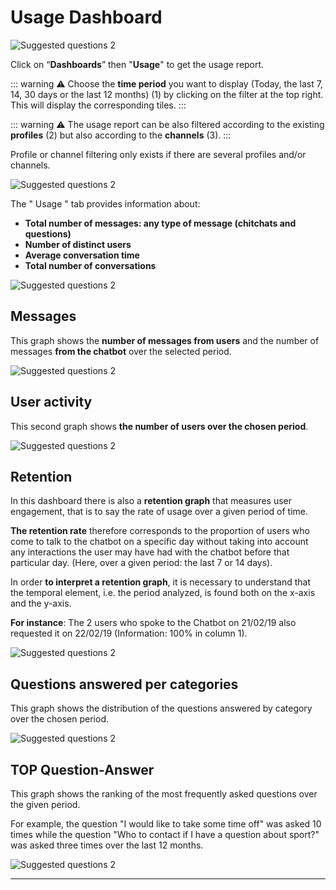 # Usage Dashboard

<div class="image_center">
  <img :src="$withBase('/assets/img/virtual-agent-studio/dashboards/usage1.png')" alt="Suggested questions 2">
</div>



Click on “**Dashboards**” then "**Usage**" to get the usage report.

::: warning ⚠️
Choose the **time period** you want to display (Today, the last 7, 14, 30 days
or the last 12 months) (1) by clicking on the filter at the top right. This will
display the corresponding tiles.
:::

::: warning ⚠️
The usage report can be also filtered according to the existing **profiles**
(2) but also according to the **channels** (3).
:::

Profile or channel filtering only exists if there are several profiles and/or
channels.

<div class="image_center">
  <img :src="$withBase('/assets/img/virtual-agent-studio/dashboards/usage2.png')" alt="Suggested questions 2">
</div>



The " Usage " tab provides information about:

-   **Total number of messages: any type of message (chitchats and questions)**
-   **Number of distinct users**
-   **Average conversation time**
-   **Total number of conversations**

<div class="image_center">
  <img :src="$withBase('/assets/img/virtual-agent-studio/dashboards/usage3.png')" alt="Suggested questions 2">
</div>




## Messages


This graph shows the **number of messages from users** and the number of
messages **from the chatbot** over the selected period.

<div class="image_center">
  <img :src="$withBase('/assets/img/virtual-agent-studio/dashboards/usage4.png')" alt="Suggested questions 2">
</div>




## User activity


This second graph shows **the number of users over the chosen period**.

<div class="image_center">
  <img :src="$withBase('/assets/img/virtual-agent-studio/dashboards/usage5.png')" alt="Suggested questions 2">
</div>




## Retention


In this dashboard there is also a **retention graph** that measures user
engagement, that is to say the rate of usage over a given period of time.

**The retention rate** therefore corresponds to the proportion of users who come
to talk to the chatbot on a specific day without taking into account any
interactions the user may have had with the chatbot before that particular day.
(Here, over a given period: the last 7 or 14 days).

In order **to interpret a retention graph**, it is necessary to understand that
the temporal element, i.e. the period analyzed, is found both on the x-axis and
the y-axis.

**For instance**: The 2 users who spoke to the Chatbot on 21/02/19 also
requested it on 22/02/19 (Information: 100% in column 1).

<div class="image_center">
  <img :src="$withBase('/assets/img/virtual-agent-studio/dashboards/usage6.png')" alt="Suggested questions 2">
</div>




## Questions answered per categories


This graph shows the distribution of the questions answered by category over the
chosen period.

<div class="image_center">
  <img :src="$withBase('/assets/img/virtual-agent-studio/dashboards/usage7.png')" alt="Suggested questions 2">
</div>




## TOP Question-Answer


This graph shows the ranking of the most frequently asked questions over the
given period.

For example, the question "I would like to take some time off" was asked 10
times while the question "Who to contact if I have a question about sport?" was
asked three times over the last 12 months.

<div class="image_center">
  <img :src="$withBase('/assets/img/virtual-agent-studio/dashboards/usage8.png')" alt="Suggested questions 2">
</div>



---


